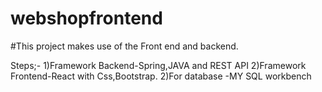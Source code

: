 # webshopfrontend
#This project makes use of the Front end and backend.

Steps;-
1)Framework Backend-Spring,JAVA and REST API
2)Framework Frontend-React with Css,Bootstrap.
2)For database -MY SQL workbench


